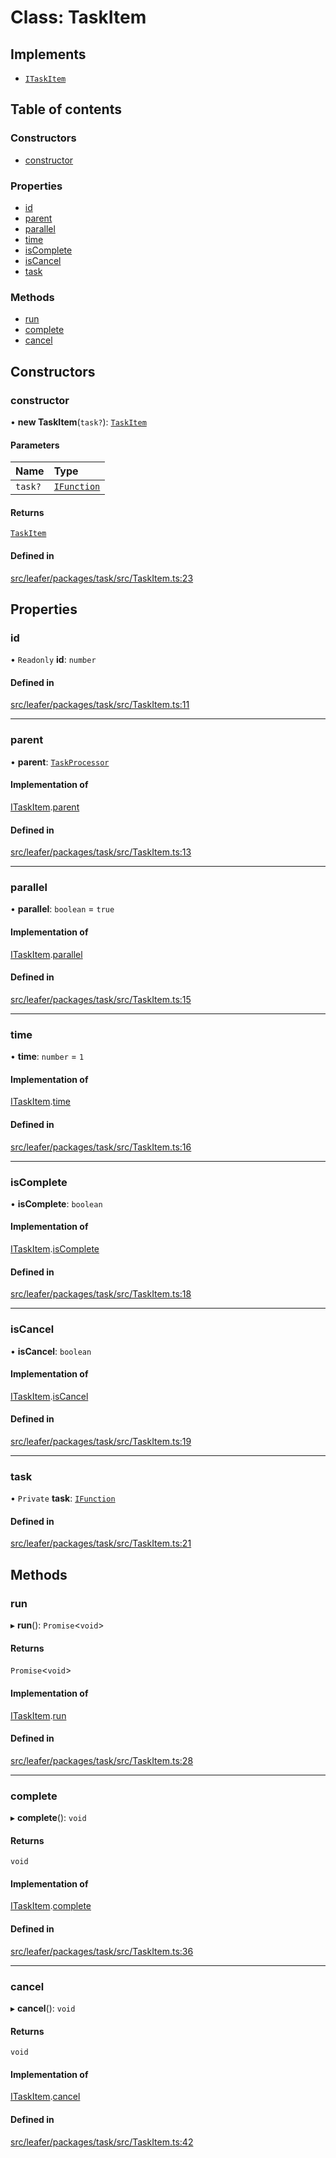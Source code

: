 # Class: TaskItem

## Implements

- [`ITaskItem`](../interfaces/ITaskItem.md)

## Table of contents

### Constructors

- [constructor](TaskItem.md#constructor)

### Properties

- [id](TaskItem.md#id)
- [parent](TaskItem.md#parent)
- [parallel](TaskItem.md#parallel)
- [time](TaskItem.md#time)
- [isComplete](TaskItem.md#iscomplete)
- [isCancel](TaskItem.md#iscancel)
- [task](TaskItem.md#task)

### Methods

- [run](TaskItem.md#run)
- [complete](TaskItem.md#complete)
- [cancel](TaskItem.md#cancel)

## Constructors

### constructor

• **new TaskItem**(`task?`): [`TaskItem`](TaskItem.md)

#### Parameters

| Name | Type |
| :------ | :------ |
| `task?` | [`IFunction`](../interfaces/IFunction.md) |

#### Returns

[`TaskItem`](TaskItem.md)

#### Defined in

[src/leafer/packages/task/src/TaskItem.ts:23](https://github.com/leaferjs/leafer/blob/ce388543b1c91bc943ac7537f94ff47adf234c5d/packages/task/src/TaskItem.ts#L23)

## Properties

### id

• `Readonly` **id**: `number`

#### Defined in

[src/leafer/packages/task/src/TaskItem.ts:11](https://github.com/leaferjs/leafer/blob/ce388543b1c91bc943ac7537f94ff47adf234c5d/packages/task/src/TaskItem.ts#L11)

___

### parent

• **parent**: [`TaskProcessor`](TaskProcessor.md)

#### Implementation of

[ITaskItem](../interfaces/ITaskItem.md).[parent](../interfaces/ITaskItem.md#parent)

#### Defined in

[src/leafer/packages/task/src/TaskItem.ts:13](https://github.com/leaferjs/leafer/blob/ce388543b1c91bc943ac7537f94ff47adf234c5d/packages/task/src/TaskItem.ts#L13)

___

### parallel

• **parallel**: `boolean` = `true`

#### Implementation of

[ITaskItem](../interfaces/ITaskItem.md).[parallel](../interfaces/ITaskItem.md#parallel)

#### Defined in

[src/leafer/packages/task/src/TaskItem.ts:15](https://github.com/leaferjs/leafer/blob/ce388543b1c91bc943ac7537f94ff47adf234c5d/packages/task/src/TaskItem.ts#L15)

___

### time

• **time**: `number` = `1`

#### Implementation of

[ITaskItem](../interfaces/ITaskItem.md).[time](../interfaces/ITaskItem.md#time)

#### Defined in

[src/leafer/packages/task/src/TaskItem.ts:16](https://github.com/leaferjs/leafer/blob/ce388543b1c91bc943ac7537f94ff47adf234c5d/packages/task/src/TaskItem.ts#L16)

___

### isComplete

• **isComplete**: `boolean`

#### Implementation of

[ITaskItem](../interfaces/ITaskItem.md).[isComplete](../interfaces/ITaskItem.md#iscomplete)

#### Defined in

[src/leafer/packages/task/src/TaskItem.ts:18](https://github.com/leaferjs/leafer/blob/ce388543b1c91bc943ac7537f94ff47adf234c5d/packages/task/src/TaskItem.ts#L18)

___

### isCancel

• **isCancel**: `boolean`

#### Implementation of

[ITaskItem](../interfaces/ITaskItem.md).[isCancel](../interfaces/ITaskItem.md#iscancel)

#### Defined in

[src/leafer/packages/task/src/TaskItem.ts:19](https://github.com/leaferjs/leafer/blob/ce388543b1c91bc943ac7537f94ff47adf234c5d/packages/task/src/TaskItem.ts#L19)

___

### task

• `Private` **task**: [`IFunction`](../interfaces/IFunction.md)

#### Defined in

[src/leafer/packages/task/src/TaskItem.ts:21](https://github.com/leaferjs/leafer/blob/ce388543b1c91bc943ac7537f94ff47adf234c5d/packages/task/src/TaskItem.ts#L21)

## Methods

### run

▸ **run**(): `Promise`\<`void`\>

#### Returns

`Promise`\<`void`\>

#### Implementation of

[ITaskItem](../interfaces/ITaskItem.md).[run](../interfaces/ITaskItem.md#run)

#### Defined in

[src/leafer/packages/task/src/TaskItem.ts:28](https://github.com/leaferjs/leafer/blob/ce388543b1c91bc943ac7537f94ff47adf234c5d/packages/task/src/TaskItem.ts#L28)

___

### complete

▸ **complete**(): `void`

#### Returns

`void`

#### Implementation of

[ITaskItem](../interfaces/ITaskItem.md).[complete](../interfaces/ITaskItem.md#complete)

#### Defined in

[src/leafer/packages/task/src/TaskItem.ts:36](https://github.com/leaferjs/leafer/blob/ce388543b1c91bc943ac7537f94ff47adf234c5d/packages/task/src/TaskItem.ts#L36)

___

### cancel

▸ **cancel**(): `void`

#### Returns

`void`

#### Implementation of

[ITaskItem](../interfaces/ITaskItem.md).[cancel](../interfaces/ITaskItem.md#cancel)

#### Defined in

[src/leafer/packages/task/src/TaskItem.ts:42](https://github.com/leaferjs/leafer/blob/ce388543b1c91bc943ac7537f94ff47adf234c5d/packages/task/src/TaskItem.ts#L42)
